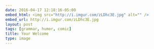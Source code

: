 ```yaml
---
date: 2016-04-17 12:18:16-05:00
embed_html: <img src="http://i.imgur.com/zLDhc3E.jpg" alt="" />
embed_url: http://i.imgur.com/zLDhc3E.jpg
layout: post
tags: [grammar, humor, comic]
title: Your Welcome
type: image
---
```

<img src="http://i.imgur.com/zLDhc3E.jpg" alt="" />


